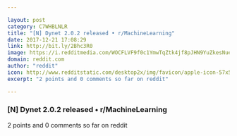 ```yaml
---

layout: post
category: C7WHBLNLR
title: "[N] Dynet 2.0.2 released • r/MachineLearning"
date: 2017-12-21 17:08:29
link: http://bit.ly/2Bhc3R0
image: https://i.redditmedia.com/WOCFLVF9f0c1YmwTqZtk4jf8pJHN9YuZkesNueznhPo.jpg?w=320&s=d686be38a9685f16ca91ec68c02b8f76
domain: reddit.com
author: "reddit"
icon: http://www.redditstatic.com/desktop2x/img/favicon/apple-icon-57x57.png
excerpt: "2 points and 0 comments so far on reddit"

---
```


### [N] Dynet 2.0.2 released • r/MachineLearning

2 points and 0 comments so far on reddit